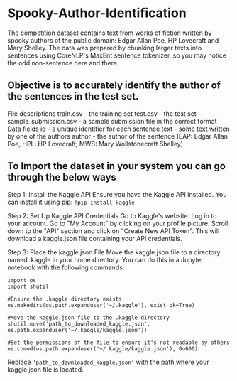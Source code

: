 # Spooky-Author-Identification
The competition dataset contains text from works of fiction written by spooky authors of the public domain: Edgar Allan Poe, HP Lovecraft and Mary Shelley. The data was prepared by chunking larger texts into sentences using CoreNLP's MaxEnt sentence tokenizer, so you may notice the odd non-sentence here and there.

## Objective is to accurately identify the author of the sentences in the test set.

File descriptions
train.csv - the training set
test.csv - the test set
sample_submission.csv - a sample submission file in the correct format
Data fields
id - a unique identifier for each sentence
text - some text written by one of the authors
author - the author of the sentence (EAP: Edgar Allan Poe, HPL: HP Lovecraft; MWS: Mary Wollstonecraft Shelley)


## To Import the dataset in your system you can go through the below ways

Step 1: Install the Kaggle API
Ensure you have the Kaggle API installed. You can install it using pip:
`!pip install kaggle`


Step 2: Set Up Kaggle API Credentials
Go to Kaggle's website.
Log in to your account.
Go to "My Account" by clicking on your profile picture.
Scroll down to the "API" section and click on "Create New API Token". This will download a kaggle.json file containing your API credentials.


Step 3: Place the kaggle.json File
Move the kaggle.json file to a directory named .kaggle in your home directory. You can do this in a Jupyter notebook with the following commands:

```
import os
import shutil

#Ensure the .kaggle directory exists
os.makedirs(os.path.expanduser('~/.kaggle'), exist_ok=True)

#Move the kaggle.json file to the .kaggle directory
shutil.move('path_to_downloaded_kaggle.json', os.path.expanduser('~/.kaggle/kaggle.json'))

#Set the permissions of the file to ensure it's not readable by others
os.chmod(os.path.expanduser('~/.kaggle/kaggle.json'), 0o600)
```

Replace `'path_to_downloaded_kaggle.json'` with the path where your kaggle.json file is located.


